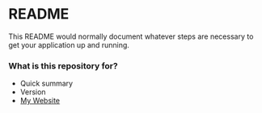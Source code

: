 # README #

This README would normally document whatever steps are necessary to get your application up and running.

### What is this repository for? ###

* Quick summary
* Version
* [My Website](https://github.com/kbolason/capstonefinal2018/blob/gh-pages/Capstone%20Final/capstone_main.html)

